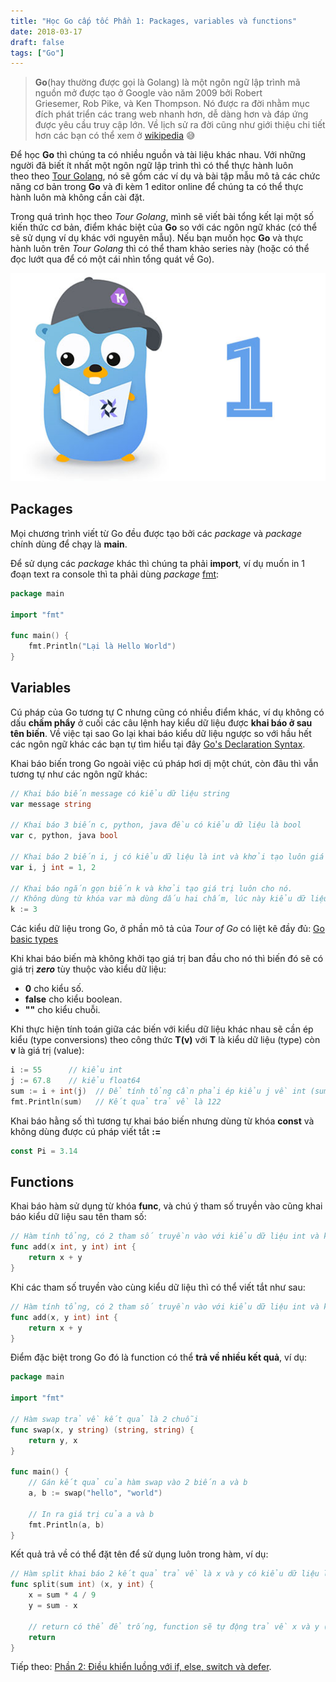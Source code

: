 ```yaml
---
title: "Học Go cấp tốc Phần 1: Packages, variables và functions"
date: 2018-03-17
draft: false
tags: ["Go"]
---
```


> **Go**(hay thường được gọi là Golang) là một ngôn ngữ lập trình mã nguồn mở được tạo ở Google vào năm 2009 bởi Robert Griesemer, Rob Pike, và Ken Thompson. Nó được ra đời nhằm mục đích phát triển các trang web nhanh hơn, dễ dàng hơn và đáp ứng được yêu cầu truy cập lớn. Về lịch sử ra đời cũng như giới thiệu chi tiết hơn các bạn có thể xem ở [wikipedia](<https://en.wikipedia.org/wiki/Go_(programming_language)>) 😅

Để học **Go** thì chúng ta có nhiều nguồn và tài liệu khác nhau. Với những người đã biết ít nhất một ngôn ngữ lập trình thì có thể thực hành luôn theo theo [Tour Golang](https://tour.golang.org/welcome/1), nó sẽ gồm các ví dụ và bài tập mẫu mô tả các chức năng cơ bản trong **Go** và đi kèm 1 editor online để chúng ta có thể thực hành luôn mà không cần cài đặt.

Trong quá trình học theo _Tour Golang_, mình sẽ viết bài tổng kết lại một số kiến thức cơ bản, điểm khác biệt của **Go** so với các ngôn ngữ khác (có thể sẽ sử dụng ví dụ khác với nguyên mẫu). Nếu bạn muốn học **Go** và thực hành luôn trên _Tour Golang_ thì có thể tham khảo series này (hoặc có thể đọc lướt qua để có một cái nhìn tổng quát về Go).

![Học Go cấp tốc phần 1](/images/golang-thumb1.jpg)

## **Packages**

Mọi chương trình viết từ Go đều được tạo bởi các _package_ và _package_ chính dùng để chạy là **main**.

Để sử dụng các _package_ khác thì chúng ta phải **import**, ví dụ muốn in 1 đoạn text ra console thì ta phải dùng _package_ [fmt](https://golang.org/pkg/fmt/):

```go
package main

import "fmt"

func main() {
    fmt.Println("Lại là Hello World")
}
```

## **Variables**

Cú pháp của Go tương tự C nhưng cũng có nhiều điểm khác, ví dụ không có dấu **chấm phẩy** ở cuối các câu lệnh hay kiểu dữ liệu được **khai báo ở sau tên biến**. Về việc tại sao Go lại khai báo kiểu dữ liệu ngược so với hầu hết các ngôn ngữ khác các bạn tự tìm hiểu tại đây [Go's Declaration Syntax](https://blog.golang.org/gos-declaration-syntax).

Khai báo biến trong Go ngoài việc cú pháp hơi dị một chút, còn đâu thì vẫn tương tự như các ngôn ngữ khác:

```go
// Khai báo biến message có kiểu dữ liệu string
var message string

// Khai báo 3 biến c, python, java đều có kiểu dữ liệu là bool
var c, python, java bool

// Khai báo 2 biến i, j có kiểu dữ liệu là int và khởi tạo luôn giá trị cho chúng
var i, j int = 1, 2

// Khai báo ngắn gọn biến k và khởi tạo giá trị luôn cho nó.
// Không dùng từ khóa var mà dùng dấu hai chấm, lúc này kiểu dữ liệu sẽ được ngầm định tùy theo giá trị của biến.
k := 3
```

Các kiểu dữ liệu trong Go, ở phần mô tả của _Tour of Go_ có liệt kê đầy đủ: [Go basic types](https://tour.golang.org/basics/11)

Khi khai báo biến mà không khởi tạo giá trị ban đầu cho nó thì biến đó sẽ có giá trị _**zero**_ tùy thuộc vào kiểu dữ liệu:

- **0** cho kiểu số.
- **false** cho kiểu boolean.
- **""** cho kiểu chuỗi.

Khi thực hiện tính toán giữa các biến với kiểu dữ liệu khác nhau sẽ cần ép kiểu (type conversions) theo công thức **T(v)** với **T** là kiểu dữ liệu (type) còn **v** là giá trị (value):

```go
i := 55      // kiểu int
j := 67.8    // kiểu float64
sum := i + int(j)  // Để tính tổng cần phải ép kiểu j về int (sum = 55 + 67)
fmt.Println(sum)   // Kết quả trả về là 122
```

Khai báo hằng số thì tương tự khai báo biến nhưng dùng từ khóa **const** và không dùng được cú pháp viết tắt **:=**

```go
const Pi = 3.14
```

## **Functions**

Khai báo hàm sử dụng từ khóa **func**, và chú ý tham số truyền vào cũng khai báo kiểu dữ liệu sau tên tham số:

```go
// Hàm tính tổng, có 2 tham số truyền vào với kiểu dữ liệu int và kết quả trả về cũng là int
func add(x int, y int) int {
    return x + y
}
```

Khi các tham số truyền vào cùng kiểu dữ liệu thì có thể viết tắt như sau:

```go
// Hàm tính tổng, có 2 tham số truyền vào với kiểu dữ liệu int và kết quả trả về cũng là int
func add(x, y int) int {
    return x + y
}
```

Điểm đặc biệt trong Go đó là function có thể **trả về nhiều kết quả**, ví dụ:

```go
package main

import "fmt"

// Hàm swap trả về kết quả là 2 chuỗi
func swap(x, y string) (string, string) {
	return y, x
}

func main() {
    // Gán kết quả của hàm swap vào 2 biến a và b
    a, b := swap("hello", "world")

    // In ra giá trị của a và b
    fmt.Println(a, b)
}
```

Kết quả trả về có thể đặt tên để sử dụng luôn trong hàm, ví dụ:

```go
// Hàm split khai báo 2 kết quả trả về là x và y có kiểu dữ liệu là int
func split(sum int) (x, y int) {
    x = sum * 4 / 9
    y = sum - x

    // return có thể để trống, function sẽ tự động trả về x và y (không khuyến khích)
    return
}
```

Tiếp theo: [Phần 2: Điều khiển luồng với if, else, switch và defer](/blog/hoc-go-cap-toc-phan-2-dieu-khien-luong-voi-if-else-switch-va-defer).
